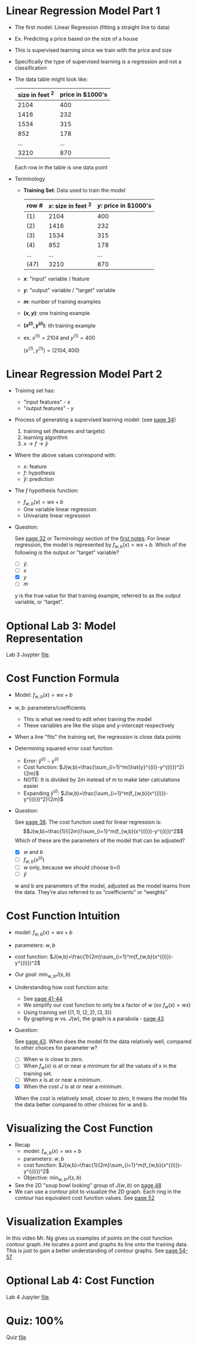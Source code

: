 # Linear Regression Model Part 1
* The first model: Linear Regression (fitting a straight line to data)
* Ex. Predicting a price based on the size of a house
* This is supervised learning since we train with the price and size
* Specifically the type of supervised learning is a regression and not a classification
* The data table might look like:

    size in feet $^2$ | price in $1000's
    ------------------|--------------------
    2104 | 400
    1416 | 232
    1534 | 315
    852 | 178
    ... | ...
    3210 | 870

    Each row in the table is one data point
* Terminology
    * **Training Set**: Data used to train the model

        row # | $x$: size in feet $^2$ | $y$: price in $1000's
        ------|------------------------|-------------------------
        (1) | 2104 | 400
        (2) | 1416 | 232
        (3) | 1534 | 315
        (4) | 852 | 178
        ... | ... | ...
        (47) | 3210 | 870
    * **$x$**: "input" variable / feature
    * **$y$**: "output" variable / "target" variable
    * **$m$**: number of training examples
    * **$(x, y)$**: one training example
    * **$(x^{(i)}, y^{(i)})$**: ith training example
    * ex. $x^{(1)} = 2104$ and $y^{(1)} = 400$

        $(x^{(1)}, y^{(1)}) = (2104, 400)$

# Linear Regression Model Part 2
* Training set has:
    * "input features" - $x$
    * "output features" - $y$
* Process of generating a supervised learning model: (see [page 34](../Lecture.pdf))
    1. training set (features and targets)
    2. learning algorithm
    3. $x \rightarrow f \rightarrow \hat{y}$
* Where the above values correspond with:
    * $x$: feature
    * $f$: hypothesis
    * $\hat{y}$: prediction
* The $f$ hypothesis function:
    * $f_{w,b}(x)=wx+b$
    * One variable linear regression
    * Univariate linear regression
* Question:

    See [page 32](../Lecture.pdf) or Terminology section of the [first notes](#linear-regression-model-part-1).
    For linear regression, the model is represented by $f_{w,b}(x)=wx+b$. Which of the following is the output or "target" variable?

    * [ ] $\hat{y}.$
    * [ ] $x$
    * [x] $y$
    * [ ] $m$

    y is the true value for that training example, referred to as the output variable, or “target”.

# Optional Lab 3: Model Representation
Lab 3 Juypter [file](Labs/C1_W1_Lab03_Model_Representation_Soln.ipynb).

# Cost Function Formula
* Model: $f_{w,b}(x)=wx+b$
* $w,b$: parameters/coefficients
    * This is what we need to edit when training the model
    * These variables are like the slope and y-intercept respectively
* When a line "fits" the training set, the regression is close data points
* Determining squared error cost function
    * Error: $\hat{y}^{(i)}-y^{(i)}$
    * Cost function: $J(w,b)=\frac{\sum_{i=1}^m(\hat{y}^{(i)}-y^{(i)})^2}{2m}$
    * NOTE: It is divided by $2m$ instead of $m$ to make later calculations easier
    * Expanding $\hat{y}^{(i)}$: $J(w,b)=\frac{\sum_{i=1}^m(f_{w,b}(x^{(i)})-y^{(i)})^2}{2m}$
* Question:

    See [page 38](../Lecture.pdf). The cost function used for linear regression is: $$J(w,b)=\frac{1}{{2m}}\sum_{i=1}^m(f_{w,b}(x^{(i)})-y^{(i)})^2$$ Which of these are the parameters of the model that can be adjusted?

    * [x] $w$ and $b$
    * [ ] $f_{w,b}(x^{(i)})$
    * [ ] $w$ only, because we should choose b=0
    * [ ] $\hat{y}$

    w and b are parameters of the model, adjusted as the model learns from the data. They’re also referred to as “coefficients” or “weights”

# Cost Function Intuition
* model: $f_{w,b}(x)=wx+b$
* parameters: $w,b$
* cost function: $J(w,b)=\frac{1}{2m}\sum_{i=1}^m(f_{w,b}(x^{(i)})-y^{(i)})^2$
* *Our goal*: $\min_{w,b} J(s,b)$
* Understanding how cost function acts:
    * See [page 41-44](../Lecture.pdf)
    * We simplify our cost function to only be a factor of $w$ (so $f_w(x)=wx$)
    * Using training set  $\{(1,1), (2,2), (3,3)\}$
    * By graphing $w$ vs. $J(w)$, the graph is a parabola - [page 43](../Lecture.pdf)
* Question:

    See [page 43](../Lecture.pdf). When does the model fit the data relatively well, compared to other choices for parameter w?

    * [ ] When w is close to zero.
    * [ ] When $f_w(x)$ is at or near a minimum for all the values of x in the training set.
    * [ ] When $x$ is at or near a minimum.
    * [x] When the cost $J$ is at or near a minimum.

    When the cost is relatively small, closer to zero, it means the model fits the data better compared to other choices for w and b.

# Visualizing the Cost Function
* Recap
    * model: $f_{w,b}(x)=wx+b$
    * parameters: $w,b$
    * cost function: $J(w,b)=\frac{1}{2m}\sum_{i=1}^m(f_{w,b}(x^{(i)})-y^{(i)})^2$
    * Objective: $\min_{w,b} J(s,b)$
* See the 2D "soup bowl looking" group of $J(w,b)$ on [page 48](../Lecture.pdf)
* We can use a contour plot to visualize the 2D graph. Each ring in the contour has equivalent cost function values. See [page 52](../Lecture.pdf)

# Visualization Examples
In this video Mr. Ng gives us examples of points on the cost function contour graph. He locates a point and graphs its line onto the training data. This is just to gain a better understanding of contour graphs. See [page 54-57](../Lecture.pdf)

# Optional Lab 4: Cost Function
Lab 4 Jupyter [file](Labs/C1_W1_Lab04_Cost_function_Soln.ipynb).

# Quiz: 100%
Quiz [file](./Quizzes.md#regression-model)